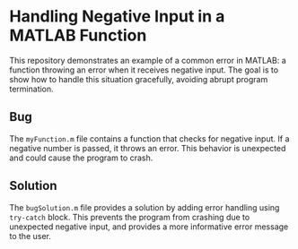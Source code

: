 # Handling Negative Input in a MATLAB Function

This repository demonstrates an example of a common error in MATLAB: a function throwing an error when it receives negative input.  The goal is to show how to handle this situation gracefully, avoiding abrupt program termination.

## Bug
The `myFunction.m` file contains a function that checks for negative input. If a negative number is passed, it throws an error. This behavior is unexpected and could cause the program to crash.

## Solution
The `bugSolution.m` file provides a solution by adding error handling using `try-catch` block. This prevents the program from crashing due to unexpected negative input, and provides a more informative error message to the user.